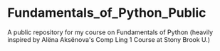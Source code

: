 # Fundamentals_of_Python_Public
A public repository for my course on Fundamentals of Python (heavily inspired by Alëna Aksënova's Comp Ling 1 Course at Stony Brook U.)
